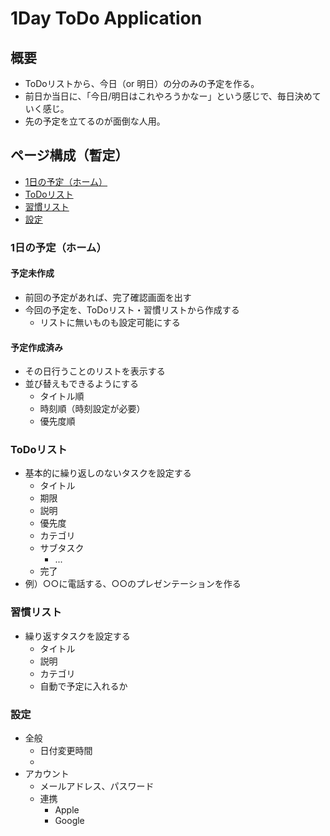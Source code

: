 # 1Day ToDo Application

## 概要

- ToDoリストから、今日（or 明日）の分のみの予定を作る。
- 前日か当日に、「今日/明日はこれやろうかなー」という感じで、毎日決めていく感じ。
- 先の予定を立てるのが面倒な人用。

## ページ構成（暫定）

- [1日の予定（ホーム）](#1日の予定（ホーム）)
- [ToDoリスト](#ToDoリスト)
- [習慣リスト](#習慣リスト)
- [設定](#設定)

### 1日の予定（ホーム）

#### 予定未作成

- 前回の予定があれば、完了確認画面を出す
- 今回の予定を、ToDoリスト・習慣リストから作成する
  - リストに無いものも設定可能にする

#### 予定作成済み

- その日行うことのリストを表示する
- 並び替えもできるようにする
  - タイトル順
  - 時刻順（時刻設定が必要）
  - 優先度順

### ToDoリスト

- 基本的に繰り返しのないタスクを設定する
  - タイトル
  - 期限
  - 説明
  - 優先度
  - カテゴリ
  - サブタスク
    - ...
  - 完了
- 例）○○に電話する、○○のプレゼンテーションを作る

### 習慣リスト

- 繰り返すタスクを設定する
  - タイトル
  - 説明
  - カテゴリ
  - 自動で予定に入れるか

### 設定

- 全般
  - 日付変更時間
  - 
- アカウント
  - メールアドレス、パスワード
  - 連携
    - Apple
    - Google
